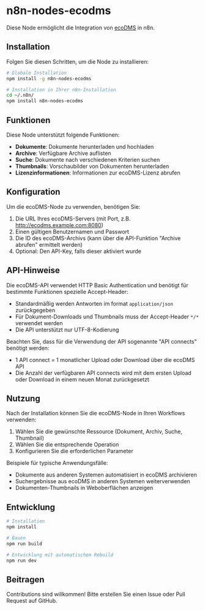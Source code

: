 # n8n-nodes-ecodms

Diese Node ermöglicht die Integration von [ecoDMS](https://www.ecodms.de/) in n8n.

## Installation

Folgen Sie diesen Schritten, um die Node zu installieren:

```bash
# Globale Installation
npm install -g n8n-nodes-ecodms

# Installation in Ihrer n8n-Installation
cd ~/.n8n/
npm install n8n-nodes-ecodms
```

## Funktionen

Diese Node unterstützt folgende Funktionen:

- **Dokumente**: Dokumente herunterladen und hochladen
- **Archive**: Verfügbare Archive auflisten
- **Suche**: Dokumente nach verschiedenen Kriterien suchen
- **Thumbnails**: Vorschaubilder von Dokumenten herunterladen
- **Lizenzinformationen**: Informationen zur ecoDMS-Lizenz abrufen

## Konfiguration

Um die ecoDMS-Node zu verwenden, benötigen Sie:

1. Die URL Ihres ecoDMS-Servers (mit Port, z.B. http://ecodms.example.com:8080)
2. Einen gültigen Benutzernamen und Passwort
3. Die ID des ecoDMS-Archivs (kann über die API-Funktion "Archive abrufen" ermittelt werden)
4. Optional: Den API-Key, falls dieser aktiviert wurde

## API-Hinweise

Die ecoDMS-API verwendet HTTP Basic Authentication und benötigt für bestimmte Funktionen spezielle Accept-Header:

- Standardmäßig werden Antworten im format `application/json` zurückgegeben
- Für Dokument-Downloads und Thumbnails muss der Accept-Header `*/*` verwendet werden
- Die API unterstützt nur UTF-8-Kodierung

Beachten Sie, dass für die Verwendung der API sogenannte "API connects" benötigt werden:
- 1 API connect = 1 monatlicher Upload oder Download über die ecoDMS API
- Die Anzahl der verfügbaren API connects wird mit dem ersten Upload oder Download in einem neuen Monat zurückgesetzt

## Nutzung

Nach der Installation können Sie die ecoDMS-Node in Ihren Workflows verwenden:

1. Wählen Sie die gewünschte Ressource (Dokument, Archiv, Suche, Thumbnail)
2. Wählen Sie die entsprechende Operation
3. Konfigurieren Sie die erforderlichen Parameter

Beispiele für typische Anwendungsfälle:
- Dokumente aus anderen Systemen automatisiert in ecoDMS archivieren
- Suchergebnisse aus ecoDMS in anderen Systemen weiterverwenden
- Dokumenten-Thumbnails in Weboberflächen anzeigen

## Entwicklung

```bash
# Installation
npm install

# Bauen
npm run build

# Entwicklung mit automatischem Rebuild
npm run dev
```

## Beitragen

Contributions sind willkommen! Bitte erstellen Sie einen Issue oder Pull Request auf GitHub. 